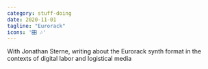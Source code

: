 ```yaml
---
category: stuff-doing
date: 2020-11-01
tagline: "Eurorack"
icons: '🎛 🎶'
---
```


With Jonathan Sterne, writing about the Eurorack synth format in the contexts of digital labor and logistical media
